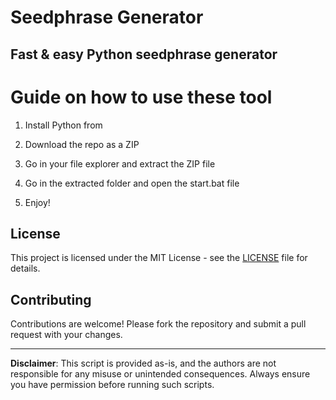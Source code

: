 # Seedphrase Generator 
     
## Fast & easy Python seedphrase generator
 
# Guide on how to use these tool
  
1. Install Python from    
    
2. Download the repo as a ZIP    
  
3. Go in your file explorer and extract the ZIP file   

4. Go in the extracted folder and open the start.bat file   
   
5. Enjoy!  
   
## License  
 
This project is licensed under the MIT License - see the [LICENSE](LICENSE) file for details.
   
## Contributing   
   
Contributions are welcome! Please fork the repository and submit a pull request with your changes.   
 
---  
      
**Disclaimer**: This script is provided as-is, and the authors are not responsible for any misuse or unintended consequences. Always ensure you have permission before running such scripts.  